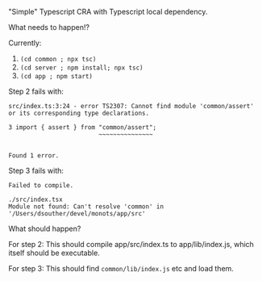 "Simple" Typescript CRA with Typescript local dependency.

What needs to happen!?

Currently:

1. `(cd common ; npx tsc)`
2. `(cd server ; npm install; npx tsc)`
3. `(cd app ; npm start)`

Step 2 fails with:

```
src/index.ts:3:24 - error TS2307: Cannot find module 'common/assert' or its corresponding type declarations.

3 import { assert } from "common/assert";
                         ~~~~~~~~~~~~~~~


Found 1 error.
```

Step 3 fails with:

```
Failed to compile.

./src/index.tsx
Module not found: Can't resolve 'common' in '/Users/dsouther/devel/monots/app/src'
```

What should happen?

For step 2:
This should compile app/src/index.ts to app/lib/index.js, which itself should be executable.

For step 3:
This should find `common/lib/index.js` etc and load them.
